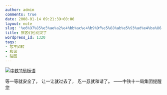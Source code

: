 ```yaml
---
author: admin
comments: true
date: 2008-01-14 09:21:39+00:00
layout: note
slug: '%e6%97%85%e5%ae%a2%e4%bb%ac%e4%b9%9f%e5%88%ab%e5%93%ad%e4%ba%86'
title: 旅客们也别哭了
wordpress_id: 1320
tags:
- 写不如转
- 和谐
- 贴图
---
```


[![中铁11局标语](http://www.baibanbao.net/wp-content/uploads/2008/01/zhongtie.jpg)](http://www.baibanbao.net/wp-content/uploads/2008/01/zhongtie.jpg)

等一等就安全了，
让一让就过去了，
忍一忍就和谐了。
——中铁十一局集团提醒您
